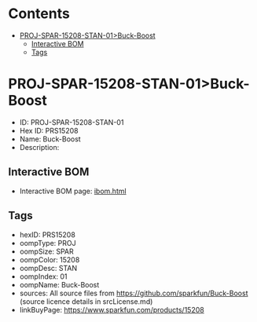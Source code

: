 



Contents
========

* [PROJ-SPAR-15208-STAN-01>Buck-Boost](#proj-spar-15208-stan-01buck-boost)
	* [Interactive BOM](#interactive-bom)
	* [Tags](#tags)

# PROJ-SPAR-15208-STAN-01>Buck-Boost

- ID: PROJ-SPAR-15208-STAN-01
- Hex ID: PRS15208
- Name: Buck-Boost
- Description: 

## Interactive BOM

- Interactive BOM page: [ibom.html](kicad/bom/ibom.html)

## Tags

- hexID: PRS15208
- oompType: PROJ
- oompSize: SPAR
- oompColor: 15208
- oompDesc: STAN
- oompIndex: 01
- oompName: Buck-Boost
- sources: All source files from https://github.com/sparkfun/Buck-Boost (source licence details in srcLicense.md)
- linkBuyPage: https://www.sparkfun.com/products/15208
